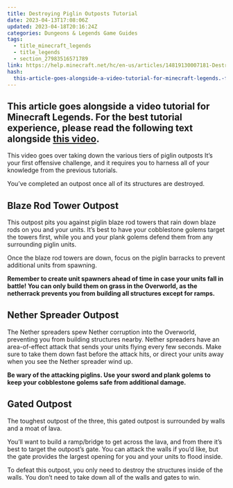 ```yaml
---
title: Destroying Piglin Outposts Tutorial
date: 2023-04-13T17:08:06Z
updated: 2023-04-18T20:16:24Z
categories: Dungeons & Legends Game Guides
tags:
  - title_minecraft_legends
  - title_legends
  - section_27983516571789
link: https://help.minecraft.net/hc/en-us/articles/14819130007181-Destroying-Piglin-Outposts-Tutorial
hash:
  this-article-goes-alongside-a-video-tutorial-for-minecraft-legends.-for-the-best-tutorial-experience-please-read-the-following-text-alongside-this-video.: this-article-goes-alongside-a-video-tutorial-for-minecraft-legends-for-the-best-tutorial-experience-please-read-the-following-text-alongside-this-video
---
```


## This article goes alongside a video tutorial for Minecraft Legends. For the best tutorial experience, please read the following text alongside **[this video](https://youtu.be/B0VKqmkCPeg)**. 

This video goes over taking down the various tiers of piglin outposts It’s your first offensive challenge, and it requires you to harness all of your knowledge from the previous tutorials.

You’ve completed an outpost once all of its structures are destroyed.

## Blaze Rod Tower Outpost

This outpost pits you against piglin blaze rod towers that rain down blaze rods on you and your units. It’s best to have your cobblestone golems target the towers first, while you and your plank golems defend them from any surrounding piglin units.

Once the blaze rod towers are down, focus on the piglin barracks to prevent additional units from spawning.

**Remember to create unit spawners ahead of time in case your units fall in battle! You can only build them on grass in the Overworld, as the netherrack prevents you from building all structures except for ramps.**

## Nether Spreader Outpost

The Nether spreaders spew Nether corruption into the Overworld, preventing you from building structures nearby. Nether spreaders have an area-of-effect attack that sends your units flying every few seconds. Make sure to take them down fast before the attack hits, or direct your units away when you see the Nether spreader wind up.

**Be wary of the attacking piglins. Use your sword and plank golems to keep your cobblestone golems safe from additional damage.**

## Gated Outpost

The toughest outpost of the three, this gated outpost is surrounded by walls and a moat of lava.

You’ll want to build a ramp/bridge to get across the lava, and from there it’s best to target the outpost’s gate. You can attack the walls if you’d like, but the gate provides the largest opening for you and your units to flood inside.

To defeat this outpost, you only need to destroy the structures inside of the walls. You don’t need to take down all of the walls and gates to win.
